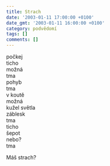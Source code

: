 ```yaml
---
title: Strach
date: '2003-01-11 17:00:00 +0100'
date_gmt: '2003-01-11 16:00:00 +0100'
category: podvědomí
tags: []
comments: []
---
```


<p>počkej<br>ticho<br>možná<br>tma<br>pohyb<br>tma<br>v koutě<br>možná<br>kužel světla<br>záblesk<br>tma<br>ticho<br>šepot<br>nebo?<br>tma</p>
<p>Máš strach?</p>
